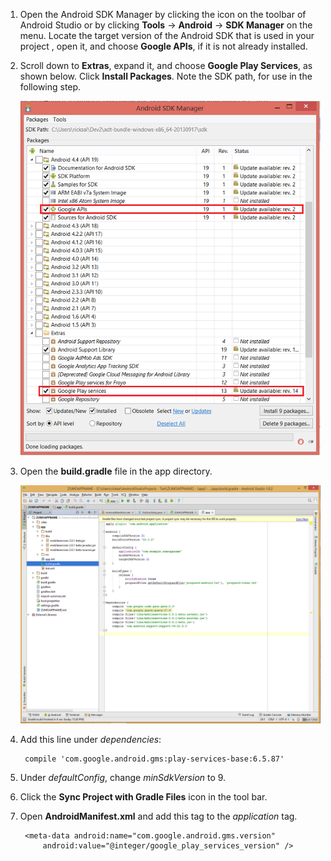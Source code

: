 1. Open the Android SDK Manager by clicking the icon on the toolbar of Android Studio or by clicking **Tools** -> **Android** -> **SDK Manager** on the menu. Locate the target version of the Android SDK that is used in your project , open it, and choose **Google APIs**, if it is not already installed.

2. Scroll down to **Extras**, expand it, and choose **Google Play Services**, as shown below. Click **Install Packages**. Note the SDK path, for use in the following step. 

    ![](./media/notification-hubs-android-get-started/notification-hub-create-android-app4.png)


3. Open the **build.gradle** file in the app directory.

    ![](./media/mobile-services-android-get-started-push/android-studio-push-build-gradle.png)

4. Add this line under *dependencies*: 

        compile 'com.google.android.gms:play-services-base:6.5.87'

5. Under *defaultConfig*, change *minSdkVersion* to 9.
 
6. Click the **Sync Project with Gradle Files** icon in the tool bar.

7. Open **AndroidManifest.xml** and add this tag to the *application* tag.

        <meta-data android:name="com.google.android.gms.version"
            android:value="@integer/google_play_services_version" />
 





